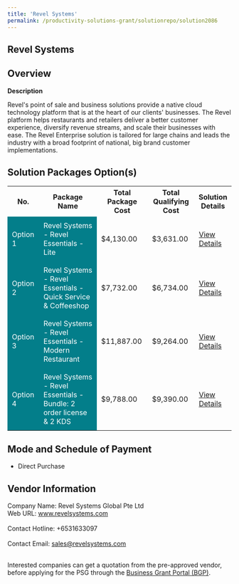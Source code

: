 ```yaml
---
title: 'Revel Systems'
permalink: /productivity-solutions-grant/solutionrepo/solution2086
---
```


## Revel Systems

## Overview

**Description**

Revel's point of sale and business solutions provide a native cloud technology platform that is at the heart of our clients' businesses. The Revel platform helps restaurants and retailers deliver a better customer experience, diversify revenue streams, and scale their businesses with ease. 
The Revel Enterprise solution is tailored for large chains and leads the industry with a broad footprint of national, big brand customer implementations.

## Solution Packages Option(s)

<table>
<tr>
<th><b>No.</b></th>
<th><b>Package Name</b></th>
<th><b>Total Package Cost</b></th>
<th><b>Total Qualifying Cost</b></th>
<th><b>Solution Details</b></th>
</tr>
<tr>
<td style='padding: 10px; background-color: #037E8A; color: #FFFFFF;'>Option 1</td>
<td style='padding: 10px; background-color: #037E8A; color: #FFFFFF;'>Revel Systems - Revel Essentials - Lite</td>
<td style='padding: 10px;'>$4,130.00</td>
<td style='padding: 10px;'>$3,631.00</td>
<td style='padding: 10px;'><a href='/images/psg/Desensitised_Revel_Annex3_wef_27_Oct22_Part_3.pdf.pdf' target='_blank'>View Details</a></td>
</tr>
<tr>
<td style='padding: 10px; background-color: #037E8A; color: #FFFFFF;'>Option 2</td>
<td style='padding: 10px; background-color: #037E8A; color: #FFFFFF;'>Revel Systems - Revel Essentials - Quick Service & Coffeeshop</td>
<td style='padding: 10px;'>$7,732.00</td>
<td style='padding: 10px;'>$6,734.00</td>
<td style='padding: 10px;'><a href='/images/psg/Desensitised_Revel_Annex3_wef_27_Oct22_Part_1.pdf.pdf' target='_blank'>View Details</a></td>
</tr>
<tr>
<td style='padding: 10px; background-color: #037E8A; color: #FFFFFF;'>Option 3</td>
<td style='padding: 10px; background-color: #037E8A; color: #FFFFFF;'>Revel Systems - Revel Essentials -  Modern Restaurant </td>
<td style='padding: 10px;'>$11,887.00</td>
<td style='padding: 10px;'>$9,264.00</td>
<td style='padding: 10px;'><a href='/images/psg/Desensitised_Revel_Annex3_wef_27_Oct22_Part_2.pdf.pdf' target='_blank'>View Details</a></td>
</tr>
<tr>
<td style='padding: 10px; background-color: #037E8A; color: #FFFFFF;'>Option 4</td>
<td style='padding: 10px; background-color: #037E8A; color: #FFFFFF;'>Revel Systems - Revel Essentials - Bundle: 2 order license & 2 KDS</td>
<td style='padding: 10px;'>$9,788.00</td>
<td style='padding: 10px;'>$9,390.00</td>
<td style='padding: 10px;'><a href='/images/psg/Desensitised_Revel_Annex3_wef_27_Oct22_Part_4.pdf.pdf' target='_blank'>View Details</a></td>
</tr>
</table>

## Mode and Schedule of Payment

 - Direct Purchase

## Vendor Information

 Company Name: Revel Systems Global Pte Ltd<br>Web URL: www.revelsystems.com <br><br>Contact Hotline: +6531633097 <br><br>Contact Email: sales@revelsystems.com <br><br>

Interested companies can get a quotation from the pre-approved vendor, before applying for the PSG through the <a href='https://www.businessgrants.gov.sg/' target='_blank' rel='noopener'>Business Grant Portal (BGP)</a>.

<script src="/jquery/resize-tables.js"></script>
